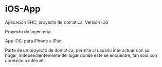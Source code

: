 iOS-App
=======

Aplicación EHC, proyecto de domótica, Versión iOS


Proyecto de Ingeniería:

App iOS, para iPhone e iPad.

Parte de un proyecto de domótica, permite al usuario interactuar con su hogar,
independientemente del lugar donde este se encuentre, tan solo con conexión a internet.

